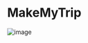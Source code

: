 # MakeMyTrip
![image](https://github.com/user-attachments/assets/c9725aa4-7d21-4bbe-94ad-d00fa6ae7d1f)
